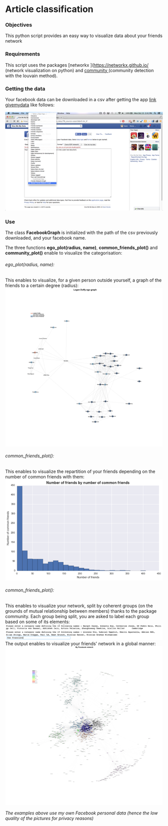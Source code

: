 # Article classification

### Objectives

This python script provides an easy way to visualize data about your friends network

### Requirements

This script uses the packages [networkx ](https://networkx.github.io/ (network visualization on python) and [community ](https://bitbucket.org/taynaud/python-louvain "community")(community detection with the louvain method).

### Getting the data

Your facebook data can be downloaded in a csv after getting the app [link givemydata](http://www.givememydata.com/ "Give My Data") like follows:

![alt text](https://github.com/charlesdurand/facebook_data/blob/master/images/facebook_instructions.png)

### Use

The class **FacebookGraph** is initialized with the path of the csv previously downloaded, and your facebook name.

The three functions **ego_plot(radius, name)**, **common_friends_plot()** and **community_plot()** enable to visualize the categorisation:

###### ego_plot(radius, name):
This enables to visualize, for a given person outside yourself, a graph of the friends to a certain degree (radius):
![alt text](https://github.com/charlesdurand/facebook_data/blob/master/images/ego_graph.png)

###### common_friends_plot():
This enables to visualize the repartition of your friends depending on the number of common friends with them:
![alt text](https://github.com/charlesdurand/facebook_data/blob/master/images/number_of_common_friends_of_friends.png)

###### common_friends_plot():
This enables to visualize your network, split by coherent groups (on the grounds of mutual relationship between members) thanks to the  package community.
Each group being split, you are asked to label each group based on some of its elements:
![alt text](https://github.com/charlesdurand/facebook_data/blob/master/images/input.png)
The output enables to visualize your friends' network in a global manner:
![alt text](https://github.com/charlesdurand/facebook_data/blob/master/images/my_facebook_network.png)

*The examples above use my own Facebook personal data (hence the low quality of the pictures for privacy reasons)*